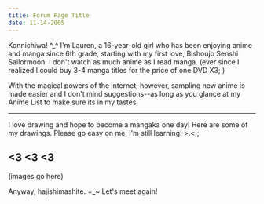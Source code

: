 ```yaml
---
title: Forum Page Title
date: 11-14-2005
---
```


Konnichiwa! ^\_^ I'm Lauren, a 16-year-old girl who has been enjoying anime and manga since 6th grade, starting with my first love, Bishoujo Senshi Sailormoon. I don't watch as much anime as I read manga. (ever since I realized I could buy 3-4 manga titles for the price of one DVD X3; )

With the magical powers of the internet, however, sampling new anime is made easier and I don't mind suggestions--as long as you glance at my Anime List to make sure its in my tastes.

---

I love drawing and hope to become a mangaka one day! Here are some of my drawings. Please go easy on me, I'm still learning! >.<;;

## <3 <3 <3
(images go here)

Anyway, hajishimashite. =\_~ Let's meet again!
